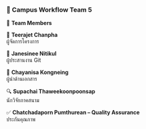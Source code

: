 ### 🌟 Campus Workflow Team 5  

👥 **Team Members**  

🏅 **Teerajet Chanpha**  
ผู้จัดการโครงการ  

🔗 **Janesinee Nitikul**  
ผู้ประสานงาน Git

📜 **Chayanisa Kongneing**  
ผู้นำด้านเอกสาร  

🔍 **Supachai Thaweekoonpoonsap**  
นักวิจัยภาคสนาม 

✅ **Chatchadaporn Pumthurean – Quality Assurance**  
ประกันคุณภาพ
